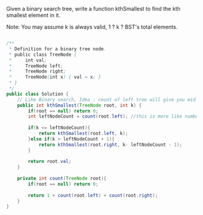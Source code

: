 Given a binary search tree, write a function kthSmallest to find the kth smallest element in it.

Note: 
You may assume k is always valid, 1 ? k ? BST's total elements.



```java

/**
 * Definition for a binary tree node.
 * public class TreeNode {
 *     int val;
 *     TreeNode left;
 *     TreeNode right;
 *     TreeNode(int x) { val = x; }
 * }
 */
public class Solution {
    // Like Binary search, Idea : count of left tree will give you mid
    public int kthSmallest(TreeNode root, int k) {
        if(root == null) return 0;
        int leftNodeCount = count(root.left); //this is more like number of elements till mid
        
        if(k <= leftNodeCount){
            return kthSmallest(root.left, k);
        }else if(k > leftNodeCount + 1){
            return kthSmallest(root.right, k- leftNodeCount - 1);
        }
        
        return root.val;
    }
    
    private int count(TreeNode root){
        if(root == null) return 0;
        
        return 1 + count(root.left) + count(root.right);
    }
}
```
